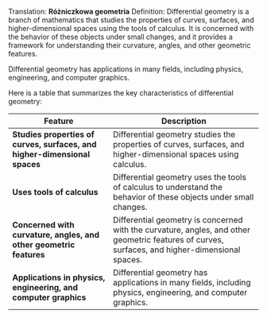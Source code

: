 Translation: **Różniczkowa geometria**
Definition:
Differential geometry is a branch of mathematics that studies the properties of curves, surfaces, and higher-dimensional spaces using the tools of calculus. It is concerned with the behavior of these objects under small changes, and it provides a framework for understanding their curvature, angles, and other geometric features.

Differential geometry has applications in many fields, including physics, engineering, and computer graphics.

Here is a table that summarizes the key characteristics of differential geometry:

|Feature|Description|
|---|---|
|**Studies properties of curves, surfaces, and higher-dimensional spaces**|Differential geometry studies the properties of curves, surfaces, and higher-dimensional spaces using calculus.|
|**Uses tools of calculus**|Differential geometry uses the tools of calculus to understand the behavior of these objects under small changes.|
|**Concerned with curvature, angles, and other geometric features**|Differential geometry is concerned with the curvature, angles, and other geometric features of curves, surfaces, and higher-dimensional spaces.|
|**Applications in physics, engineering, and computer graphics**|Differential geometry has applications in many fields, including physics, engineering, and computer graphics.|